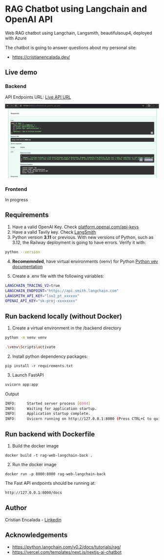 # RAG Chatbot using Langchain and OpenAI API

Web RAG chatbot using Langchain, Langsmith, beautifulsoup4, deployed with Azure

The chatbot is going to answer questions about my personal site:
* https://cristianencalada.dev/

## Live demo

### Backend

API Endpoints URL: [Live API URL](https://rag-web-langchain-backend-bzdbhxcucfaue8hw.eastus-01.azurewebsites.net/)

![API endpoints](./doc/api_endpoints.png)


### Frontend

In progress

## Requirements

1. Have a valid OpenAI Key. Check [platform.openai.com/api-keys](https://platform.openai.com/api-keys)
2. Have a valid Tavily key. Check [LangSmith](https://www.langchain.com/langsmith)
3. Python version __3.11__ or previous. With new versions of Python, such as 3.12, the Railway deployment is going to have errors. Verify it with:

```sh
python --version
```

4. __Recomemnded__, have virtual environments (venv) for Python [Python vev documentation](https://docs.python.org/3/library/venv.html)

5. Create a .env file with the following variables:

```sh
LANGCHAIN_TRACING_V2=true
LANGCHAIN_ENDPOINT="https://api.smith.langchain.com"
LANGSMITH_API_KEY="lsv2_pt_xxxxxx"
OPENAI_API_KEY="sk-proj-xxxxxxxx"
```

## Run backend locally (without Docker)

1. Create a virtual environment in the /backend directory

```sh
python -m venv venv
```

```sh
.\venv\Scripts\activate
```

2. Install python dependency packages:

```
pip install -r requirements.txt
```

3. Launch FastAPI

```sh
uvicorn app:app
```

Output
```sh
INFO:     Started server process [6944]
INFO:     Waiting for application startup.
INFO:     Application startup complete.
INFO:     Uvicorn running on http://127.0.0.1:8000 (Press CTRL+C to quit)
```

## Run backend with Dockerfile

1. Build the docker image

```
docker build -t rag-web-langchain-back .
```

2. Run the docker image

```
docker run -p 8000:8000 rag-web-langchain-back
```

The Fast API endpoints should be running at:

```sh
http://127.0.0.1:8000/docs
```

## Author

Cristian Encalada - [Linkedin](https://www.linkedin.com/in/cristian-encalada/)

## Acknowledgements

* https://python.langchain.com/v0.2/docs/tutorials/rag/
* https://vercel.com/templates/next.js/nextjs-ai-chatbot